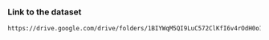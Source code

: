 
### Link to the dataset
```
https://drive.google.com/drive/folders/1BIYWqM5QI9LuC572ClKfI6v4rOdH0o1e

``` 